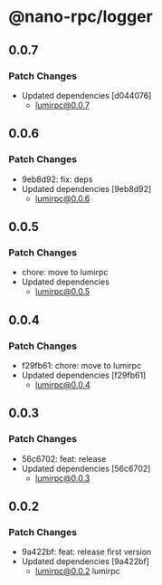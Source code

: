 # @nano-rpc/logger

## 0.0.7

### Patch Changes

- Updated dependencies [d044076]
  - lumirpc@0.0.7

## 0.0.6

### Patch Changes

- 9eb8d92: fix: deps
- Updated dependencies [9eb8d92]
  - lumirpc@0.0.6

## 0.0.5

### Patch Changes

- chore: move to lumirpc
- Updated dependencies
  - lumirpc@0.0.5

## 0.0.4

### Patch Changes

- f29fb61: chore: move to lumirpc
- Updated dependencies [f29fb61]
  - lumirpc@0.0.4

## 0.0.3

### Patch Changes

- 56c6702: feat: release
- Updated dependencies [56c6702]
  - lumirpc@0.0.3

## 0.0.2

### Patch Changes

- 9a422bf: feat: release first version
- Updated dependencies [9a422bf]
  - lumirpc@0.0.2
    lumirpc
